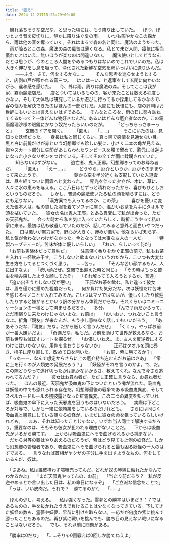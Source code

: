 ```yaml
---
title: "匿え"
date: 2024-12-21T15:26:29+09:00
---
```

　崩れ落ちそうな空だな、と思った頃には、もう降り出していた。
　ぽつ、ぽつという音を皮切りに、静かに降り注ぐ夏の雨。
　いつも賑やかなこの森から、雨は他の音を奪っていく。それはまるで森の名と同じ、魔法のようだった。
　雨が降るとこの森、魔法の森の瘴気は薄くなる。私とて未だ人間、瘴気に相当慣れたとはいえ、無いほうが楽なのは間違いない。
　魔法使いとしてどうなんだとは思うが、今のところ人間をやめるつもりはないのでこれでいいのだ。私は大きく伸びをし息を吸って、浄化された新鮮な空気を肺いっぱいに送り込んだ。
　
　――ふう。さて、何をするかな……
　
　そんな思考を巡らせようとすると、店側の戸が叩かれる音三つ。
　はいはーい、と返事をして玄関に向かいながら、違和感を感じた。
　今、外は雨。周りは魔法の森。そしてここは我が家、霧雨魔法店だ。
　店とついてはいるものの、客が来たことは数える程度しかない。そして大体私は研究しているか遊びに行ってるか採集してるかなので、客の悩みを解決できたのはほんの一部だけだ。人間にも妖怪にも、店の評判はお世辞にもいいとは言えないはずである。
　そんなところを、雨の日に態々訪ねてくるだって？一体どんな物好きなんだ。あるいはどんな厄介者なのか。この霧雨魔理沙様の眼鏡にかなう奴だったらいいのだが。
　
　「どっちらっさまーっと」
　
　玄関のドアを開く。
　
　「匿え」
　「……」
　
　そこにいたのは、見知った妖怪だった。
　身長は私と同じくらい。真っ黒で感情を見通せない目。黒と白に前髪だけが赤という幻想郷でも珍しい髪に、小さく二本の角が見える。襟やスカート部分に矢印があしらわれたワンピースを腰で留めて、胸元には逆さになった小さなリボンをつけている。そしてその全てが雨に蹂躙されていた。
　
　知らないはずがない。
　
　逃亡者、鬼人正邪。幻想郷きってのお尋ね者だ。
　
　「匿え」
　「えー…。」
　
　どうやら、厄介というか、厄がそのままやって来たようで。
　
　
　
　
　
　朝から空を半分近くも支配していた入道雲は、昼を経てついに雨雲へと変わった。
　稲光を伴った夕立が、木に、草に、人々に水の恵みを与える。ここ八日ほどずっと晴れだったから、喜びもひとしおというものだろう。
　しかし、普通の魔法使いたる私の顔を晴らすには、どうにも足りない。
　
　「漢方薬でも入ってるのか、この茶」
　
　喜びを憂いに変えた張本人は、私の貸した服を着てソファに座り、温かいお茶を片手にタオルで頭を拭いていた。
　彼女の名は鬼人正邪。とある異変にて私が出会った、ただの天邪鬼だ。
　会った時から私を気に入っていたらしく、時折こうやって私の家に来る。最初は私も敬遠していたのだが、話してみると意外と面白いやつだった。
　口は悪いが努力家で、野心が大きく、諦めが悪い。他ならいざ知らず、私と気が合わないわけがなかった。今となっては大事な友人の一人だ。
　
　「特製ハーブティーだ。苦味が体に優しいらしい」
　「おい、らしいって何だ」
　「お前も実験体だって意味だ」
　
　注意深く香りをかぐ正邪の前で、私もお茶を入れて一杯飲み干す。こうしないと飲まないというのだから、こいつも大変な生き方をしてるとつくづく思う。
　……苦っ。
　
　「そんな苦い顔するもん、人に出すなよ」
　「渋い顔だぜ。玄関で出迎えた時と同じ」
　「その時はもっと苦虫を噛み殺したような顔してたぞ」
　「それ解ってて入ろうとするか、普通」
　「追い出そうとしない奴が悪い」
　
　正邪がお茶を飲む。私と違って彼女は、眉を僅かに顰めた程度だった。
　何か負けた気分だな。次は妖怪だけ苦味を感じるキノコとか入れてみるか。こいつはマゾではないが、優しくしたり歓迎したりすると嫌がるとかいう訳の分からん体質だからな。それくらいはコミュニケーションの一種として済ませるだろう。
　多分。
　
　「んで？雨だからって、ただ雨宿りに来たわけじゃないよな、お前は」
　「おいおい、つれないこと言うなよ。折角『親友』が来たんだ、もう少し意味なく話してもいいだろう」
　「ああそうだな、『親友』だな。だから厳しく言うんだぜ」
　「くくっ。やっぱお前が一番大嫌いだよ」
　「奇遇だな、私もだ。お前を助けて世界が救えるなら、お前も世界も滅ぼすルートを探るぜ」
　「お優しいねえ。ま、友人を反逆者にするわけにはいかないな。用件を言おうじゃないか」
　
　正邪はタオルを頭に巻き、椅子に座り直して、改めて口を開いた。
　
　「お前、紫に勝てるか？」
　「っあーー、なんで想定からさらに上の厄介持ち込むんだお前はさあ」
　「常に上を行くのが人類史の発展だろう？」
　「妖怪がそれを言うのかよ。で、だ。この際どうやって逃げ切ったかは訊かないからさ、教えてくれ。なんで今さら追われてるんだ？」
　
　彼女はお尋ね者だ。ただし正確に言うなら、お尋ね者だった。
　ほんの最近、天邪鬼が吸血鬼の下についたという噂が流れた。吸血鬼は妖怪の中でも恐れられる存在だ。幻想郷最後の戦争である吸血鬼異変、そしてスペルカードルールの初披露となった紅霧異変。この二つの異変を知っていれば、吸血鬼の傘下に入った天邪鬼を狙うものはいないだろう。
　実際は下どころか対等で、しかも一緒に依頼業をしているのだけれども。
　さらには同じく吸血鬼と懇意にしている鵺なる妖怪が、いまだに彼女の命を狙っているらしいけれども。
　まあ、それは知ったことじゃない。いずれ当人同士で解決するだろう。重要なのは、そもそも彼女が狙われる理由がないことだ。
　下からは吸血鬼がいるから勝てず。
　上からは吸血鬼にへそを曲げられるから挑まない。
　だから対等の鵺はやりあえるのだろうが、紫はどう見ても上側の妖怪だ。しかも幻想郷の管理者であり、吸血鬼にへそを曲げられると最も困る妖怪の一人のはずである。
　言うなれば首相がヤクザの子分に手を出すようなもの。何をしているんだ、奴は。

　「さあね。私は誰彼構わず喧嘩売ってんだ、どれが奴の琴線に触れたかなんてわかるかよ」
　「まだ天邪鬼やってんの、お前」
　「当たり前だろう？　私が反逆やめるとか言い出した日は、私の命日になるぞ」
　「ご立派な信念だことで」
　「っは、いい皮肉だ。それで？　勝てるのか?」
　「……」

　ほんの少し、考える。
　私は強くなった。霊夢との勝率はいまだ３：７ではあるものの、手を抜かれたうえで負けることは少なくなってきている。下してきた妖怪の数も、霊夢や妖夢、早苗に引けを取らない。一応だが何度か紫に挑んで勝ったこともあるのだ。再び紫に戦いを挑んでも、勝ち目の見えない戦いになることはないだろう。
　でも、それ以前に問題がある。

　「勝率は0だな」
　「……そりゃ0回戦えば0回しか勝てねえよ」
　
　
　







　
　
　
